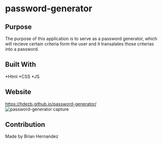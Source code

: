 # password-generator

## Purpose

The purpose of this application
is to serve as a password generator,
which will recieve certain criteria form the user
and it transalates those criterias into a password.

## Built With
*Html
*CSS
*JS

## Website
https://hdezb.github.io/password-generator/
![password-generator capture](https://user-images.githubusercontent.com/100795164/161408208-6ea2321c-e385-419e-bce7-ef271705fbf7.PNG)

## Contribution
Made by Brian Hernandez
